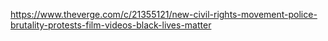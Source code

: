 https://www.theverge.com/c/21355121/new-civil-rights-movement-police-brutality-protests-film-videos-black-lives-matter